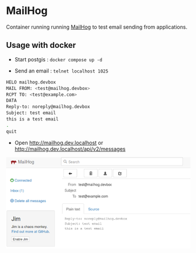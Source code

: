# MailHog

Container running running [MailHog](https://github.com/mailhog/MailHog#readme) to test email sending from applications.

## Usage with docker

* Start postgis : `docker compose up -d`

* Send an email : `telnet localhost 1025`

```bash
HELO mailhog.devbox
MAIL FROM: <test@mailhog.devbox>
RCPT TO: <test@example.com>
DATA
Reply-to: noreply@mailhog.devbox
Subject: test email
this is a test email
.
quit
```

* Open http://mailhog.dev.localhost or http://mailhog.dev.localhost/api/v2/messages

![Test email](doc/test-email.png)
